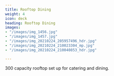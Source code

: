 ```yaml
---
title: Rooftop Dining
weight: 4
icon: deck
heading: Rooftop Dining
images:
- "/images/img_1456.jpg"
- "/images/img_1457.jpg"
- "/images/img_20210224_205957496_hdr.jpg"
- "/images/img_20210224_210023304_mp.jpg"
- "/images/img_20210224_210040853_hdr.jpg"

---
```

300 capacity rooftop set up for catering and dining.